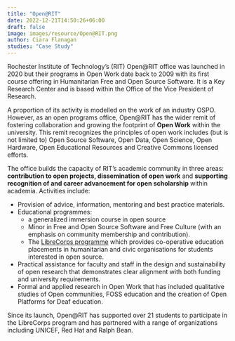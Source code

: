 ```yaml
---
title: "Open@RIT"
date: 2022-12-21T14:50:26+06:00
draft: false
image: images/resource/Open@RIT.png
author: Ciara Flanagan
studies: "Case Study"
---
```


Rochester Institute of Technology’s (RIT) Open@RIT office was launched in 2020 but their programs in Open Work date back to 2009 with its first course offering in Humanitarian Free and Open Source Software. It is a Key Research Center and is based within the Office of the Vice President of Research.

A proportion of its activity is modelled on the work of an industry OSPO. However, as an open programs office, Open@RIT has the wider remit of fostering collaboration and growing the footprint of <b> Open Work</b> within the university. This remit recognizes the principles of open work includes (but is not limited to) Open Source Software, Open Data, Open Science, Open Hardware, Open Educational Resources and Creative Commons licensed efforts.

The office builds the capacity of RIT’s academic community in three areas: <b>contribution to open projects, dissemination of open work</b> and <b>supporting recognition of and career advancement for open scholarship</b> within academia. Activities include:

* Provision of advice, information, mentoring and best practice materials. 
* Educational programmes:
    * a generalized immersion course in open source
    * Minor in Free and Open Source Software and Free Culture (with an emphasis on community membership and contribution).
    * The [LibreCorps programme](https://fossrit.github.io/librecorps/) which provides co-operative education placements in humanitarian and civic organisations for students interested in open source.
* Practical assistance for faculty and staff in the design and sustainability of open research that demonstrates clear alignment with both funding and university requirements.
* Formal and applied research in Open Work that has included qualitative studies of Open communities, FOSS education and the creation of Open Platforms for Deaf education.

Since its launch, Open@RIT has supported over 21 students to participate in the LibreCorps program and has partnered with a range of organizations including UNICEF, Red Hat and Ralph Bean.
